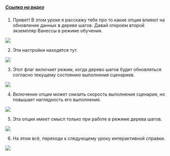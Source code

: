 ﻿##### [Ссылка на видео](https://youtu.be/PL6uHNJrk5E)

001. Привет! В этом уроке я расскажу тебе про то какие опции влияют на обновление данных в дереве шагов. Давай откроем второй экземпляр Ванессы в режиме обучения.

![](https://vanessa-files.do.bit-erp.ru/Doc/1.2.041.1/MD/Глава02/images/000_ЗакладкаСервисВыполнениеСценариевОбновлениеДанныхВДереве.png)

002. Эти настройки находятся тут.

![](https://vanessa-files.do.bit-erp.ru/Doc/1.2.041.1/MD/Глава02/images/009_ЗакладкаСервисВыполнениеСценариевОбновлениеДанныхВДереве.png)

003. Этот флаг включает режим, когда дерево шагов будет обновляться согласно текущему состоянию выполнения сценариев.

![](https://vanessa-files.do.bit-erp.ru/Doc/1.2.041.1/MD/Глава02/images/014_ЗакладкаСервисВыполнениеСценариевОбновлениеДанныхВДереве.png)

004. Включение опции может снизить скорость выполнения сценария, но повышает наглядность его выполнения.

![](https://vanessa-files.do.bit-erp.ru/Doc/1.2.041.1/MD/Глава02/images/017_ЗакладкаСервисВыполнениеСценариевОбновлениеДанныхВДереве.png)

005. Эта опция имеет смысл только при работе в режиме дерева шагов.

![](https://vanessa-files.do.bit-erp.ru/Doc/1.2.041.1/MD/Глава02/images/018_ЗакладкаСервисВыполнениеСценариевОбновлениеДанныхВДереве.png)

006. На этом всё, переходи к следующему уроку интерактивной справки.

![](https://vanessa-files.do.bit-erp.ru/Doc/1.2.041.1/MD/Глава02/images/019_ЗакладкаСервисВыполнениеСценариевОбновлениеДанныхВДереве.png)

